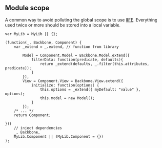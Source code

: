 ## Module scope

A common way to avoid polluting the global scope is to use [IIFE](https://en.wikipedia.org/wiki/Immediately-invoked_function_expression). Everything used twice or more should be stored into a local variable.


```
var MyLib = MyLib || {};
    
(function(_, Backbone, Component) {
    var _extend = _.extend, // function from library
    
        Model = Component.Model = Backbone.Model.extend({
            filterData: function(predicate, defaults){
                return _extend(defaults, _.filter(this.attributes, predicate));
            }
        }),
        View = Component.View = Backbone.View.extend({
            initialize: function(options) {
                this.options = _extend({ myDefault: "value" }, options);
                this.model = new Model();
            }
        });
    /* ... */
    return Component;
    
})(
    // inject dependencies
    _, Backbone, 
    MyLib.Component || (MyLib.Component = {})
);
```

